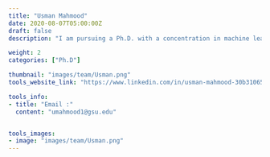 ```yaml
---
title: "Usman Mahmood"
date: 2020-08-07T05:00:00Z
draft: false
description: "I am pursuing a Ph.D. with a concentration in machine learning, working on NeuroImages {fMRIs} to classify and predict brain disorders and estimate disorder-specific dynamic and directed graphs of the human brain. I am interested in creating 'glass-box' deep learning models that produce interpretable results."

weight: 2
categories: ["Ph.D"]

thumbnail: "images/team/Usman.png"
tools_website_link: "https://www.linkedin.com/in/usman-mahmood-30b31065/"

tools_info:
- title: "Email :"
  content: "umahmood1@gsu.edu"


tools_images:
- image: "images/team/Usman.png"
---
```

